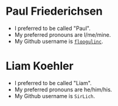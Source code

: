 # Paul Friederichsen

* I preferred to be called "Paul".
* My preferred pronouns are I/me/mine.
* My Github username is [`floogulinc`](https://github.com/floogulinc).

# Liam Koehler

* I preferred to be called "Liam".
* My preferred pronouns are he/him/his.
* My Github username is `SirLich`.
